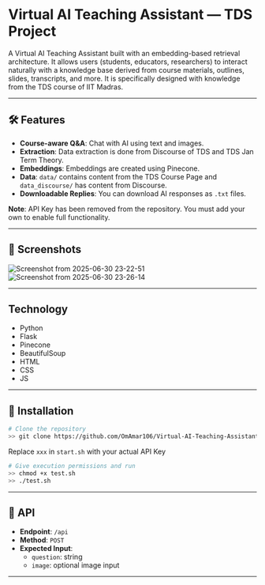 # Virtual AI Teaching Assistant — TDS Project

A Virtual AI Teaching Assistant built with an embedding-based retrieval architecture. It allows users (students, educators, researchers) to interact naturally with a knowledge base derived from course materials, outlines, slides, transcripts, and more. It is specifically designed with knowledge from the TDS course of IIT Madras.

---

## 🛠️ Features

- **Course-aware Q&A**: Chat with AI using text and images.
- **Extraction**: Data extraction is done from Discourse of TDS and TDS Jan Term Theory.
- **Embeddings**: Embeddings are created using Pinecone.
- **Data**: `data/` contains content from the TDS Course Page and `data_discourse/` has content from Discourse.
- **Downloadable Replies**: You can download AI responses as `.txt` files.

**Note**: API Key has been removed from the repository. You must add your own to enable full functionality.

---

## 📸 Screenshots

![Screenshot from 2025-06-30 23-22-51](https://github.com/user-attachments/assets/aa10da38-9b40-44c3-97ad-04e2438fcb83)
![Screenshot from 2025-06-30 23-26-14](https://github.com/user-attachments/assets/d8cf9c54-2448-4896-9990-d42fd65dd065)

---

## Technology
- Python
- Flask
- Pinecone
- BeautifulSoup
- HTML
- CSS
- JS

---

## 🚀 Installation

```bash
# Clone the repository
>> git clone https://github.com/OmAmar106/Virtual-AI-Teaching-Assistant-TDS-Project
```

Replace `xxx` in `start.sh` with your actual API Key

```bash
# Give execution permissions and run
>> chmod +x test.sh
>> ./test.sh
```

---

## 🔌 API

- **Endpoint**: `/api`
- **Method**: `POST`
- **Expected Input**:
  - `question`: string
  - `image`: optional image input

---


